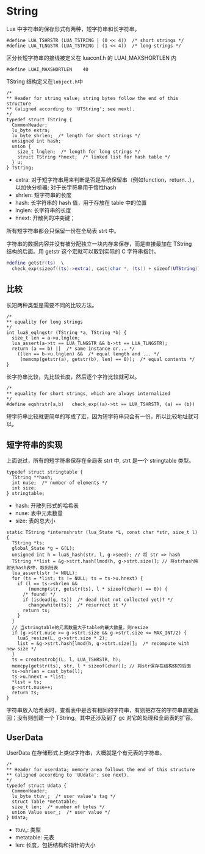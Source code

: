 # String
Lua 中字符串的保存形式有两种，短字符串和长字符串。

```
#define LUA_TSHRSTR	(LUA_TSTRING | (0 << 4))  /* short strings */
#define LUA_TLNGSTR	(LUA_TSTRING | (1 << 4))  /* long strings */
```
区分长短字符串的接线被定义在 luaconf.h 的 LUAI_MAXSHORTLEN 内

```
#define LUAI_MAXSHORTLEN	40
```
TString 结构定义在`lobject.h`中

```
/*
** Header for string value; string bytes follow the end of this structure
** (aligned according to 'UTString'; see next).
*/
typedef struct TString {
  CommonHeader;
  lu_byte extra;
  lu_byte shrlen;  /* length for short strings */
  unsigned int hash;
  union {
    size_t lnglen;  /* length for long strings */
    struct TString *hnext;  /* linked list for hash table */
  } u;
} TString;
```
- extra: 对于短字符串用来判断是否是系统保留串（例如function，return...），以加快分析器; 对于长字符串用于惰性hash
- shrlen: 短字符串的长度
- hash: 长字符串的 hash 值，用于存放在 table 中的位置
- lnglen: 长字符串的长度
- hnext: 开散列的冲突键；

所有短字符串都会只保留一份在全局表 strt 中。

字符串的数据内容并没有被分配独立一块内存来保存，而是直接最加在 TString 结构的后面。用 getstr 这个宏就可以取到实际的 C 字符串指针。

```lua
#define getstr(ts)  \
  check_exp(sizeof((ts)->extra), cast(char *, (ts)) + sizeof(UTString))
```

## 比较
长短两种类型是需要不同的比较方法。

```
/*
** equality for long strings
*/
int luaS_eqlngstr (TString *a, TString *b) {
  size_t len = a->u.lnglen;
  lua_assert(a->tt == LUA_TLNGSTR && b->tt == LUA_TLNGSTR);
  return (a == b) ||  /* same instance or... */
    ((len == b->u.lnglen) &&  /* equal length and ... */
     (memcmp(getstr(a), getstr(b), len) == 0));  /* equal contents */
}
```
长字符串比较，先比较长度，然后逐个字符比较就可以。

```
/*
** equality for short strings, which are always internalized
*/
#define eqshrstr(a,b)	check_exp((a)->tt == LUA_TSHRSTR, (a) == (b))
```
短字符串比较就更简单的写成了宏，因为短字符串只会有一份，所以比较地址就可以。

## 短字符串的实现
上面说过，所有的短字符串保存在全局表 strt 中, strt 是一个 stringtable 类型。

```
typedef struct stringtable {
  TString **hash;
  int nuse;  /* number of elements */
  int size;
} stringtable;
```
- hash: 开散列形式的哈希表
- nuse: 表中元素数量
- size: 表的总大小

```
static TString *internshrstr (lua_State *L, const char *str, size_t l) {
  TString *ts;
  global_State *g = G(L);
  unsigned int h = luaS_hash(str, l, g->seed); // 将 str => hash
  TString **list = &g->strt.hash[lmod(h, g->strt.size)]; // 将strhash映射到hash表中，取出链表
  lua_assert(str != NULL);
  for (ts = *list; ts != NULL; ts = ts->u.hnext) {
    if (l == ts->shrlen &&
        (memcmp(str, getstr(ts), l * sizeof(char)) == 0)) {
      /* found! */
      if (isdead(g, ts))  /* dead (but not collected yet)? */
        changewhite(ts);  /* resurrect it */
      return ts;
    }
  }
  // 当stringtable的元素数量大于table的最大数量，则resize
  if (g->strt.nuse >= g->strt.size && g->strt.size <= MAX_INT/2) {
    luaS_resize(L, g->strt.size * 2);
    list = &g->strt.hash[lmod(h, g->strt.size)];  /* recompute with new size */
  }
  ts = createstrobj(L, l, LUA_TSHRSTR, h);
  memcpy(getstr(ts), str, l * sizeof(char)); // 将str保存在结构体的后面
  ts->shrlen = cast_byte(l);
  ts->u.hnext = *list;
  *list = ts;
  g->strt.nuse++;
  return ts;
}
```
字符串放入哈希表时，查看表中是否有相同的字符串，有则把存在的字符串直接返回；没有则创建一个 TString。其中还涉及到了 gc 对它的处理和全局表的扩容。

## UserData
UserData 在存储形式上类似字符串，大概就是个有元表的字符串。

```
/*
** Header for userdata; memory area follows the end of this structure
** (aligned according to 'UUdata'; see next).
*/
typedef struct Udata {
  CommonHeader;
  lu_byte ttuv_;  /* user value's tag */
  struct Table *metatable;
  size_t len;  /* number of bytes */
  union Value user_;  /* user value */
} Udata;
```
- ttuv_: 类型
- metatable: 元表
- len: 长度，包括结构和指针的大小



